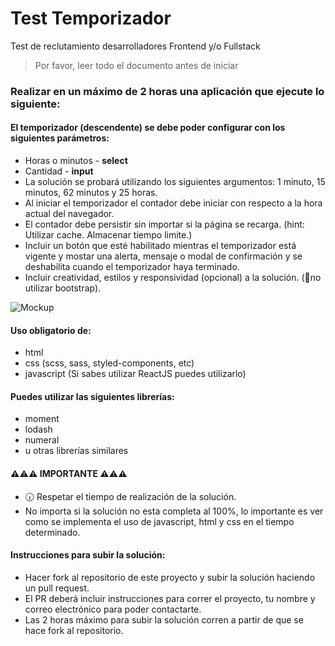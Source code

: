 # Test Temporizador
Test de reclutamiento desarrolladores Frontend y/o Fullstack

> Por favor, leer todo el documento antes de iniciar

### Realizar en un máximo de 2 horas una aplicación que ejecute lo siguiente:

#### El temporizador (descendente) se debe poder configurar con los siguientes parámetros:
* Horas o minutos - **select**
* Cantidad - **input**
* La solución se probará utilizando los siguientes argumentos: 1 minuto, 15 minutos, 62 minutos y 25 horas.
* Al iniciar el temporizador el contador debe iniciar con respecto a la hora actual del navegador.
* El contador debe persistir sin importar si la página se recarga. (hint: Utilizar cache. Almacenar tiempo limite.)
* Incluir un botón que esté habilitado mientras el temporizador está vigente y mostar una alerta, mensaje o modal de confirmación y se deshabilita cuando el temporizador haya terminado.
* Incluir creatividad, estilos y responsividad (opcional) a la solución. (🚫no utilizar bootstrap).

![Mockup](https://res.cloudinary.com/dd7zufany/image/upload/v1538507143/plukke_test_1.jpg "Test temporizador")

#### Uso obligatorio de:
* html
* css (scss, sass, styled-components, etc)
* javascript (Si sabes utilizar ReactJS puedes utilizarlo)

#### Puedes utilizar las siguientes librerías:
* moment
* lodash
* numeral
* u otras librerías similares

#### ⚠⚠⚠ IMPORTANTE ⚠⚠⚠
* 🕡 Respetar el tiempo de realización de la solución.
* No importa si la solución no esta completa al 100%, lo importante es ver como se implementa el uso de javascript, html y css en el tiempo determinado.

#### Instrucciones para subir la solución:
* Hacer fork al repositorio de este proyecto y subir la solución haciendo un pull request.
* El PR deberá incluir instrucciones para correr el proyecto, tu nombre y correo electrónico para poder contactarte.
* Las 2 horas máximo para subir la solución corren a partir de que se hace fork al repositorio.
